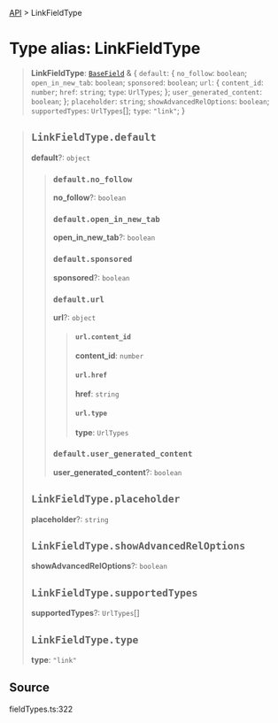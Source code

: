 [API](../index.md) > LinkFieldType

# Type alias: LinkFieldType

> **LinkFieldType**: [`BaseField`](type-alias.BaseField.md) & \{
  `default`: \{
    `no_follow`: `boolean`;
    `open_in_new_tab`: `boolean`;
    `sponsored`: `boolean`;
    `url`: \{
      `content_id`: `number`;
      `href`: `string`;
      `type`: `UrlTypes`;
    };
    `user_generated_content`: `boolean`;
  };
  `placeholder`: `string`;
  `showAdvancedRelOptions`: `boolean`;
  `supportedTypes`: `UrlTypes`[];
  `type`: `"link"`;
 }

> ## `LinkFieldType.default`
>
> **default**?: `object`
>
> > ### `default.no_follow`
> >
> > **no\_follow**?: `boolean`
> >
> > ### `default.open_in_new_tab`
> >
> > **open\_in\_new\_tab**?: `boolean`
> >
> > ### `default.sponsored`
> >
> > **sponsored**?: `boolean`
> >
> > ### `default.url`
> >
> > **url**?: `object`
> >
> > > #### `url.content_id`
> > >
> > > **content\_id**: `number`
> > >
> > > #### `url.href`
> > >
> > > **href**: `string`
> > >
> > > #### `url.type`
> > >
> > > **type**: `UrlTypes`
> > >
> > >
> >
> > ### `default.user_generated_content`
> >
> > **user\_generated\_content**?: `boolean`
> >
> >
>
> ## `LinkFieldType.placeholder`
>
> **placeholder**?: `string`
>
> ## `LinkFieldType.showAdvancedRelOptions`
>
> **showAdvancedRelOptions**?: `boolean`
>
> ## `LinkFieldType.supportedTypes`
>
> **supportedTypes**?: `UrlTypes`[]
>
> ## `LinkFieldType.type`
>
> **type**: `"link"`
>
>

## Source

fieldTypes.ts:322
